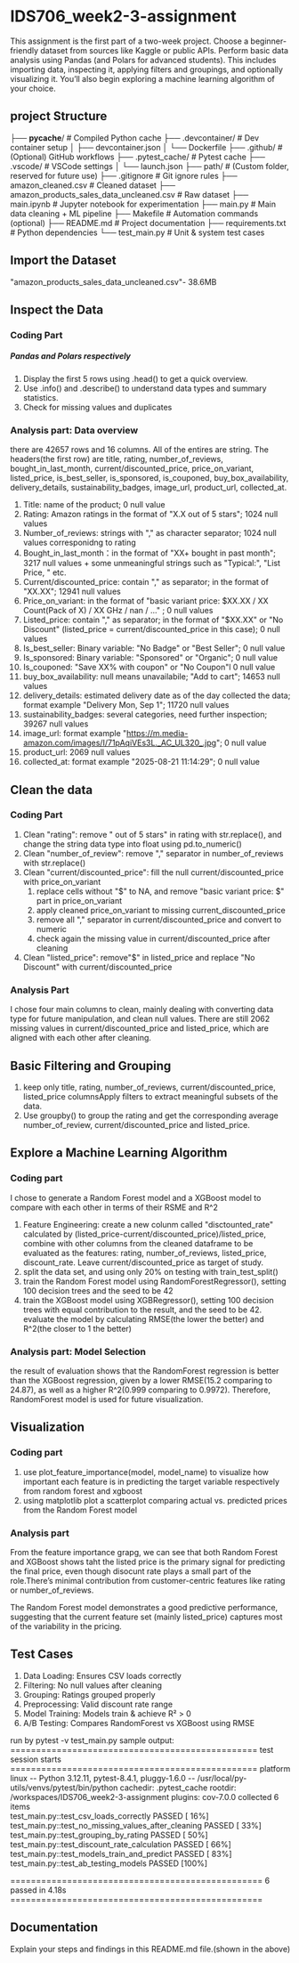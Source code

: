 # IDS706_week2-3-assignment

This assignment is the first part of a two-week project. Choose a beginner-friendly dataset from sources like Kaggle or public APIs. Perform basic data analysis using Pandas (and Polars for advanced students). This includes importing data, inspecting it, applying filters and groupings, and optionally visualizing it. You’ll also begin exploring a machine learning algorithm of your choice.

## project Structure 

├── __pycache__/                           # Compiled Python cache
├── .devcontainer/                         # Dev container setup
│   ├── devcontainer.json
│   └── Dockerfile
├── .github/                               # (Optional) GitHub workflows
├── .pytest_cache/                         # Pytest cache
├── .vscode/                               # VSCode settings
│   └── launch.json
├── path/                                  # (Custom folder, reserved for future use)
├── .gitignore                             # Git ignore rules
├── amazon_cleaned.csv                     # Cleaned dataset
├── amazon_products_sales_data_uncleaned.csv # Raw dataset
├── main.ipynb                             # Jupyter notebook for experimentation
├── main.py                                # Main data cleaning + ML pipeline
├── Makefile                               # Automation commands (optional)
├── README.md                              # Project documentation
├── requirements.txt                       # Python dependencies
└── test_main.py                           # Unit & system test cases
     

## Import the Dataset
"amazon_products_sales_data_uncleaned.csv"- 38.6MB


## Inspect the Data

### Coding Part
##### Pandas and Polars respectively
 1. Display the first 5 rows using .head() to get a quick overview.
 2. Use .info() and .describe() to understand data types and summary statistics.
 3. Check for missing values and duplicates

### Analysis part: Data overview 
there are 42657 rows and 16 columns. All of the entires are string. The headers(the first row) are title, rating, number_of_reviews, bought_in_last_month, current/discounted_price, price_on_variant, listed_price, is_best_seller, is_sponsored, is_couponed, buy_box_availability, delivery_details, sustainability_badges, image_url, product_url, collected_at.

1. Title: name of the product; 0 null value 
2. Rating: Amazon ratings in the format of "X.X out of 5 stars"; 1024 null values 
3. Number_of_reviews: strings with "," as character separator; 1024 null values corresponidng to rating
4. Bought_in_last_month：in the format of "XX+ bought in past month"; 3217 null values + some unmeaningful strings such as "Typical:", "List Price, " etc.
5. Current/discounted_price: contain "," as separator; in the format of "XX.XX"; 12941 null values 
6. Price_on_variant: in the format of "basic variant price: $XX.XX / XX Count(Pack of X) / XX GHz / nan / ..." ; 0 null values
7. Listed_price: contain "," as separator; in the format of "$XX.XX" or "No Discount" (listed_price = current/discounted_price in this case); 0 null values 
8. Is_best_seller: Binary variable: "No Badge" or "Best Seller"; 0 null value
9. Is_sponsored: Binary variable: "Sponsored" or "Organic"; 0 null value
10. Is_couponed: "Save XX% with coupon" or "No Coupon"l 0 null value
11. buy_box_availability: null means unavailabile; "Add to cart"; 14653 null values 
12. delivery_details: estimated delivery date as of the day collected the data; format example "Delivery Mon, Sep 1"; 11720 null values
13. sustainability_badges: several categories, need further inspection; 39267 null values 
14. image_url: format example "https://m.media-amazon.com/images/I/71pAqiVEs3L._AC_UL320_.jpg"; 0 null value
15. product_url:  2069 null values 
16. collected_at: format example "2025-08-21 11:14:29"; 0 null value 



## Clean the data 
### Coding Part
1. Clean "rating": 
    remove " out of 5 stars" in rating with str.replace(), and change the string data type into float using pd.to_numeric()
2. Clean "number_of_review":
    remove "," separator in number_of_reviews with str.replace()
3. Clean "current/discounted_price":
    fill the null current/discounted_price with price_on_variant
    1. replace cells without "$" to NA, and remove "basic variant price: $" part in price_on_variant
    2. apply cleaned price_on_variant to missing current_discounted_price
    3. remove all "," separator in current/discounted_price and convert to numeric
    4. check again the missing value in current/discounted_price after cleaning
4. Clean "listed_price":
    remove"$" in listed_price and replace "No Discount" with current/discounted_price

### Analysis Part
I chose four main columns to clean, mainly dealing with converting data type for future manipulation, and clean null values. There are still 2062 missing values in current/discounted_price and listed_price, which are aligned with each other after cleaning.


## Basic Filtering and Grouping
 1. keep only title, rating, number_of_reviews, current/discounted_price, listed_price columnsApply filters to extract meaningful subsets of the data.
 2. Use groupby() to group the rating and get the corresponding average number_of_review, current/discounted_price and listed_price.



## Explore a Machine Learning Algorithm
### Coding part
I chose to generate a Random Forest model and a XGBoost model to compare with each other in terms of their RSME and R^2

1. Feature Engineering: create a new colunm called "disctounted_rate" calculated by (listed_price-current/discounted_price)/listed_price, combine with other columns from the cleaned dataframe to be evaluated as the features: rating, number_of_reviews, listed_price, discount_rate. Leave current/discounted_price as target of study.
2. split the data set, and using only 20% on testing with train_test_split()
3. train the Random Forest model using RandomForestRegressor(), setting 100 decision trees and the seed to be 42
4. train the XGBoost model using XGBRegressor(), setting 100 decision trees with equal contribution to the result, and the seed to be 42.
evaluate the model by calculating RMSE(the lower the better) and R^2(the closer to 1 the better)

### Analysis part: Model Selection
the result of evaluation shows that the RandomForest regression is better than the XGBoost regression, given by a lower RMSE(15.2 comparing to 24.87), as well as a higher R^2(0.999 comparing to 0.9972). Therefore, RandomForest model is used for future visualization.


## Visualization
### Coding part
 1. use plot_feature_importance(model, model_name) to visualize how important each feature is in predicting the target variable respectively from random forest and xgboost
 2. using matplotlib plot a scatterplot comparing actual vs. predicted prices from the Random Forest model

 ### Analysis part
From the feature importance grapg, we can see that both Random Forest and XGBoost shows taht the listed price is the primary signal for predicting the final price, even though disocunt rate plays a small part of the role.There’s minimal contribution from customer-centric features like rating or number_of_reviews.

The Random Forest model demonstrates a good predictive performance, suggesting that the current feature set (mainly listed_price) captures most of the variability in the pricing.

## Test Cases
1. Data Loading: Ensures CSV loads correctly
2. Filtering: No null values after cleaning
3. Grouping: Ratings grouped properly
4. Preprocessing: Valid discount rate range
5. Model Training: Models train & achieve R² > 0
6. A/B Testing: Compares RandomForest vs XGBoost using RMSE

run by  pytest -v test_main.py
sample output: 
================================================ test session starts ================================================
platform linux -- Python 3.12.11, pytest-8.4.1, pluggy-1.6.0 -- /usr/local/py-utils/venvs/pytest/bin/python
cachedir: .pytest_cache
rootdir: /workspaces/IDS706_week2-3-assignment
plugins: cov-7.0.0
collected 6 items                                                                                                   
test_main.py::test_csv_loads_correctly PASSED                                                                 [ 16%]
test_main.py::test_no_missing_values_after_cleaning PASSED                                                    [ 33%]
test_main.py::test_grouping_by_rating PASSED                                                                  [ 50%]
test_main.py::test_discount_rate_calculation PASSED                                                           [ 66%]
test_main.py::test_models_train_and_predict PASSED                                                            [ 83%]
test_main.py::test_ab_testing_models PASSED                                                                   [100%]

================================================= 6 passed in 4.18s =================================================


## Documentation
 Explain your steps and findings in this README.md file.(shown in the above)



